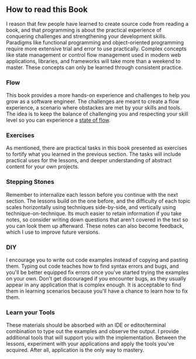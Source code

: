 ## How to read this Book

I reason that few people have learned to create source code from reading a book, and that programming is about the practical experience of conquering challenges and strengthening your development skills. Paradigms like functional programming and object-oriented programming require more extensive trial and error to use practically. Complex concepts like state management or control flow management used in modern web applications, libraries, and frameworks will take more than a weekend to master. These concepts can only be learned through consistent practice.

### Flow

This book provides a more hands-on experience and challenges to help you grow as a software engineer. The challenges are meant to create a flow experience, a scenario where obstackes are met by your skills and tools. The idea is to keep the balance of challenging you and respecting your skill level so you can experience a [state of flow](https://www.robinwieruch.de/lessons-learned-deep-work-flow/).

### Exercises

As mentioned, there are practical tasks in this book presented as exercises to fortify what you learned in the previous section. The tasks will include practical uses for the lessons, and deeper understanding of abstract content for your own projects.

### Stepping Stones

Remember to internalize each lesson before you continue with the next section. The lessons build on the one before, and the difficulty of each topic scales horizontally using techniques side-by-side, and vertically using technique-on-technique. Its much easier to retain information if you take notes, so consider writing down questions that aren't covered in the text so you can look them up afterward. These notes can also become feedback, which I use to improve future versions.

### DIY

I encourage you to write out code examples instead of copying and pasting them. Typing out code teaches how to find syntax errors and bugs, and you'll be better equipped fix errors once you've started trying the examples on your own. Don't get discouraged if you encounter bugs, as they usually appear in any application that is complex enough. It is acceptable to find them in learning scenarios because you'll have a chance to learn how to fix them.

### Learn your Tools

These materials should be absorbed with an IDE or editor/terminal combination to type out the examples and observe the output. I provide additional tools that will support you with the implementation. Between the lessons, experiment with your applications and apply the tools you've acquired. After all, application is the only way to mastery.

